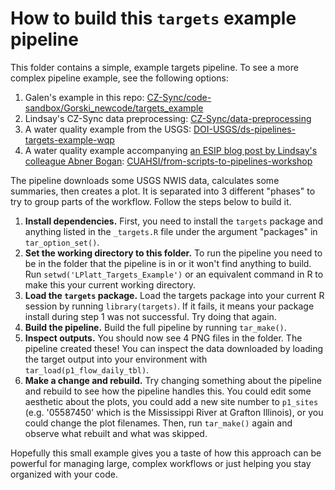 
# How to build this `targets` example pipeline

This folder contains a simple, example targets pipeline. To see a more complex
pipeline example, see the following options:

1. Galen's example in this repo: [CZ-Sync/code-sandbox/Gorski_newcode/targets_example](https://github.com/CZ-Sync/code-sandbox/tree/main/Gorski_newcode)
1. Lindsay's CZ-Sync data preprocessing: [CZ-Sync/data-preprocessing](https://github.com/CZ-Sync/data-preprocessing)
1. A water quality example from the USGS: [DOI-USGS/ds-pipelines-targets-example-wqp](https://github.com/DOI-USGS/ds-pipelines-targets-example-wqp)
1. A water quality example accompanying [an ESIP blog post by Lindsay's colleague Abner Bogan](https://www.esipfed.org/guest-blog-reproducible-data-pipelines-in-r-with-targets/): [CUAHSI/from-scripts-to-pipelines-workshop](https://github.com/CUAHSI/from-scripts-to-pipelines-workshop)

The pipeline downloads some USGS NWIS data, calculates some summaries, then creates 
a plot. It is separated into 3 different "phases" to try to group parts of the 
workflow. Follow the steps below to build it.

1. **Install dependencies.** First, you need to install the `targets` package and 
anything listed in the `_targets.R` file under the argument "packages" in `tar_option_set()`.
1. **Set the working directory to this folder.** To run the pipeline you need to be in 
the folder that the pipeline is in or it won't find anything to build. Run 
`setwd('LPlatt_Targets_Example')` or an equivalent command in R to make this 
your current working directory.
1. **Load the `targets` package.** Load the targets package into your current 
R session by running `library(targets)`. If it fails, it means your package 
install during step 1 was not successful. Try doing that again.
1. **Build the pipeline.** Build the full pipeline by running `tar_make()`.
1. **Inspect outputs.** You should now see 4 PNG files in the folder. The pipeline
created these! You can inspect the data downloaded by loading the target output into 
your environment with `tar_load(p1_flow_daily_tbl)`.
1. **Make a change and rebuild.** Try changing something about the pipeline and rebuild
to see how the pipeline handles this. You could edit some aesthetic about the plots,
you could add a new site number to `p1_sites` (e.g. '05587450' which is the Mississippi
River at Grafton Illinois), or you could change the plot filenames. Then, run `tar_make()` 
again and observe what rebuilt and what was skipped.

Hopefully this small example gives you a taste of how this approach can be powerful for
managing large, complex workflows or just helping you stay organized with your code.
